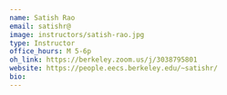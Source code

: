 ```yaml
---
name: Satish Rao
email: satishr@
image: instructors/satish-rao.jpg
type: Instructor
office_hours: M 5-6p
oh_link: https://berkeley.zoom.us/j/3038795801 
website: https://people.eecs.berkeley.edu/~satishr/
bio: 
---
```

